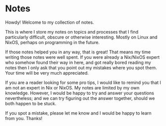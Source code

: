 # Notes

Howdy! Welcome to my collection of notes.

This is where I store my notes on topics and processes that I find particularly
difficult, obscure or otherwise interesting. Mostly on Linux and NixOS, perhaps
on programming in the future.

If those notes helped you in any way, that is great! That means my time writing
those notes were well spent. If you were already a Nix/NixOS expert who somehow
found their way in here, and got really bored reading my notes then I only ask
that you point out my mistakes where you spot them. Your time will be very much
appreciated.

If you are a reader looking for some pro tips, I would like to remind you that I
am not an expert in Nix or NixOS. My notes are limited by my own knowledge.
However, I would be happy to try and answer your questions nevertheless; and we
can try figuring out the answer together, should we both happen to be stuck.

If you spot a mistake, please let me know and I would be happy to learn from
you. Thanks!
